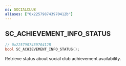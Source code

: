 ```yaml
---
ns: SOCIALCLUB
aliases: ["0x225798743970412b"]
---
```

## SC_ACHIEVEMENT_INFO_STATUS

```c
// 0x225798743970412B
bool SC_ACHIEVEMENT_INFO_STATUS();
```

Retrieve status about social club achievement availability.

